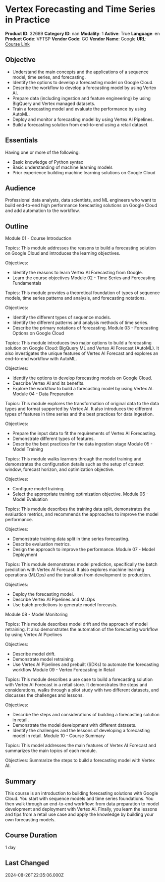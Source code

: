 # Vertex Forecasting and Time Series in Practice

**Product ID**: 32689
**Category ID**: nan
**Modality**: 1
**Active**: True
**Language**: en
**Product Code**: VFTSP
**Vendor Code**: GO
**Vendor Name**: Google
**URL**: [Course Link](https://www.fastlaneus.com/course/google-vftsp)

## Objective
- Understand the main concepts and the applications of a sequence model, time series, and forecasting.
- Identify the options to develop a forecasting model on Google Cloud.
- Describe the workflow to develop a forecasting model by using Vertex AI.
- Prepare data (including ingestion and feature engineering) by using BigQuery and Vertex managed datasets.
- Train a forecasting model and evaluate the performance by using AutoML.
- Deploy and monitor a forecasting model by using Vertex AI Pipelines.
- Build a forecasting solution from end-to-end using a retail dataset.

## Essentials
Having one or more of the following:



- Basic knowledge of Python syntax
- Basic understanding of machine learning models
- Prior experience building machine learning solutions on Google Cloud

## Audience
Professional data analysts, data scientists, and ML engineers who want to build end-to-end high performance forecasting solutions on Google Cloud and add automation to the workflow.

## Outline
Module 01 - Course Introduction


Topics: This module addresses the reasons to build a forecasting solution on Google Cloud and introduces the learning objectives.

Objectives:



- Identify the reasons to learn Vertex AI Forecasting from Google.
- Learn the course objectives
Module 02 - Time Series and Forecasting Fundamentals


Topics: This module provides a theoretical foundation of types of sequence models, time series patterns and analysis, and forecasting notations.

Objectives:



- Identify the different types of sequence models.
- Identify the different patterns and analysis methods of time series.
- Describe the primary notations of forecasting.
Module 03 - Forecasting Options on Google Cloud


Topics: This module introduces two major options to build a forecasting solution on Google Cloud: BigQuery ML and Vertex AI Forecast (AutoML). It also investigates the unique features of Vertex AI Forecast and explores an end-to-end workflow with AutoML.

Objectives:



- Identify the options to develop forecasting models on Google Cloud.
- Describe Vertex AI and its benefits.
- Explore the workflow to build a forecasting model by using Vertex AI.
Module 04 - Data Preparation


Topics: This module explores the transformation of original data to the data types and format supported by Vertex AI. It also introduces the different types of features in time series and the best practices for data ingestion.

Objectives:



- Prepare the input data to fit the requirements of Vertex AI Forecasting.
- Demonstrate different types of features.
- Describe the best practices for the data ingestion stage
Module 05 - Model Training


Topics: This module walks learners through the model training and demonstrates the configuration details such as the setup of context window, forecast horizon, and optimization objective.

Objectives:



- Configure model training.
- Select the appropriate training optimization objective.
Module 06 - Model Evaluation


Topics: This module describes the training data split, demonstrates the evaluation metrics, and recommends the approaches to improve the model performance.

Objectives: 



- Demonstrate training data split in time series forecasting.
- Describe evaluation metrics.
- Design the approach to improve the performance.
Module 07 - Model Deployment


Topics: This module demonstrates model prediction, specifically the batch prediction with Vertex AI Forecast. It also explores machine learning operations (MLOps) and the transition from development to production.

Objectives:



- Deploy the forecasting model.
- Describe Vertex AI Pipelines and MLOps
- Use batch predictions to generate model forecasts.

Module 08 - Model Monitoring


Topics: This module describes model drift and the approach of model retraining. It also demonstrates the automation of the forecasting workflow by using Vertex AI Pipelines

Objectives:



- Describe model drift.
- Demonstrate model retraining.
- Use Vertex AI Pipelines and prebuilt (SDKs) to automate the forecasting workflow
Module 09 - Vertex Forecasting in Retail


Topics: This module describes a use case to build a forecasting solution with Vertex AI Forecast in a retail store. It demonstrates the steps and considerations, walks through a pilot study with two different datasets, and discusses the challenges and lessons.

Objectives: 



- Describe the steps and considerations of building a forecasting solution in retail.
- Demonstrate the model development with different datasets.
- Identify the challenges and the lessons of developing a forecasting model in retail.
Module 10 - Course Summary


Topics: This model addresses the main features of Vertex AI Forecast and summarizes the main topics of each module. 

Objectives: Summarize the steps to build a forecasting model with Vertex AI.

## Summary
This course is an introduction to building forecasting solutions with Google Cloud. You start with sequence models and time series foundations. You then walk through an end-to-end workflow: from data preparation to model development and deployment with Vertex AI. Finally, you learn the lessons and tips from a retail use case and apply the knowledge by building your own forecasting models.

## Course Duration
1 day

## Last Changed
2024-08-26T22:35:06.000Z

